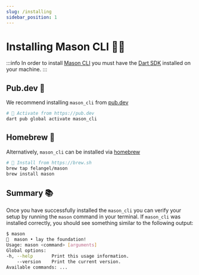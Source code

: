 ```yaml
---
slug: /installing
sidebar_position: 1
---
```


# Installing Mason CLI 🧑‍💻

:::info
In order to install [Mason CLI][mason_cli_link] you must have the [Dart SDK][dart_installation_link] installed on your machine.
:::

## Pub.dev 🎯

We recommend installing `mason_cli` from [pub.dev][pub_dev_link]

```bash
# 🎯 Activate from https://pub.dev
dart pub global activate mason_cli
```

## Homebrew 🍺

Alternatively, `mason_cli` can be installed via [homebrew][homebrew_link]

```bash
# 🍺 Install from https://brew.sh
brew tap felangel/mason
brew install mason
```

## Summary 📚

Once you have successfully installed the `mason_cli` you can verify your setup by running the `mason` command in your terminal. If `mason_cli` was installed correctly, you should see something similar to the following output:

```bash
$ mason
🧱  mason • lay the foundation!
Usage: mason <command> [arguments]
Global options:
-h, --help       Print this usage information.
    --version    Print the current version.
Available commands: ...
```

[dart_installation_link]: https://dart.dev/get-dart
[homebrew_link]: https://brew.sh
[mason_cli_link]: https://github.com/felangel/mason/tree/master/packages/mason_cli
[pub_dev_link]: https://pub.dev
